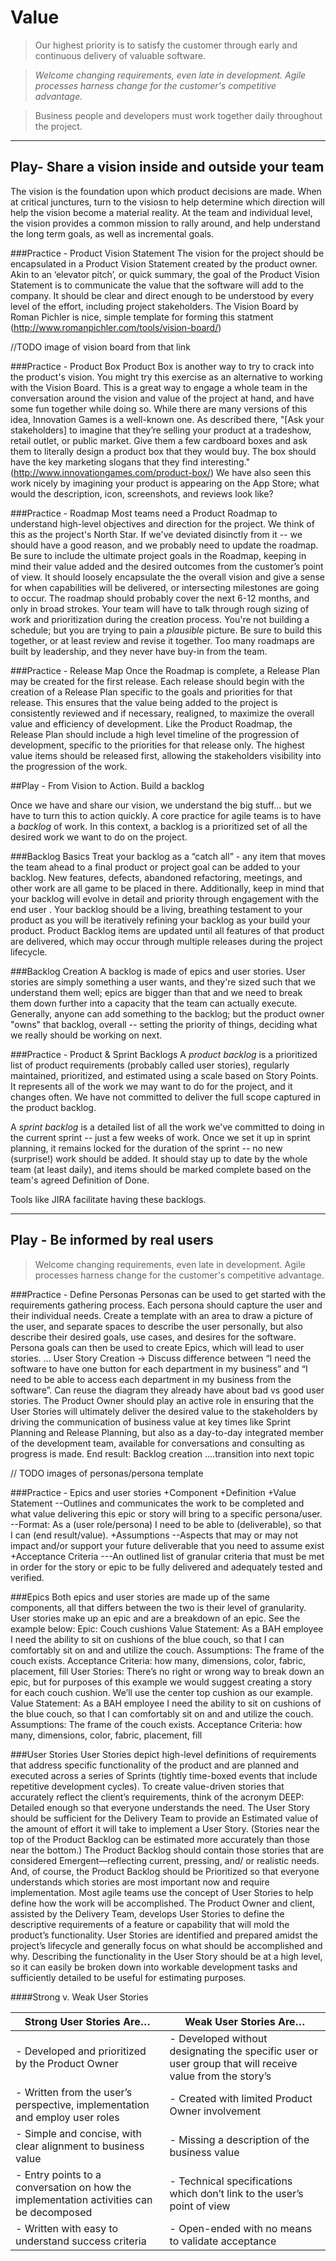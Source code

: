 # Value 

> Our highest priority is to satisfy the customer through early and continuous delivery of valuable software.

> *Welcome changing requirements, even late in development. Agile processes harness change for the customer's competitive advantage.*

> Business people and developers must work together daily throughout the project.

-----
Play- Share a vision inside and outside your team
-----

The vision is the foundation upon which product decisions are made.  When at critical junctures, turn to the visiosn to help determine which direction will help the vision become a material reality.  At the team and individual level, the vision provides a common mission to rally around, and help understand the long term goals, as well as incremental goals.

###Practice - Product Vision Statement
The vision for the project should be encapsulated in a Product Vision Statement created by the product owner.  Akin to an ‘elevator pitch’, or quick summary, the goal of the Product Vision Statement is to communicate the value that the software will add to the company. It should be clear and direct enough to be understood by every level of the effort, including project stakeholders. The Vision Board by Roman Pichler is nice, simple template for forming this statment (http://www.romanpichler.com/tools/vision-board/)

//TODO image of vision board from that link

###Practice - Product Box
Product Box is another way to try to crack into the product's vision. You might try this exercise as an alternative to working with the Vision Board. This is a great way to engage a whole team in the conversation around the vision and value of the project at hand, and have some fun together while doing so.  While there are many versions of this idea, Innovation Games is a well-known one. As described there, "\[Ask your stakeholders\] to imagine that they’re selling your product at a tradeshow, retail outlet, or public market. Give them a few cardboard boxes and ask them to literally design a product box that they would buy. The box should have the key marketing slogans that they find interesting."  (http://www.innovationgames.com/product-box/)  We have also seen this work nicely by imagining your product is appearing on the App Store; what would the description, icon, screenshots, and reviews look like?


###Practice -  Roadmap
Most teams need a Product Roadmap to understand high-level objectives and direction for the project.  We think of this as the project's North Star. If we've deviated disinctly from it -- we should have a good reason, and we probably need to update the roadmap. Be sure to include the ultimate project goals in the Roadmap, keeping in mind their value added and the desired outcomes from the customer’s point of view.  It should loosely encapsulate the the overall vision and give a sense for when capabilities will be delivered, or intersecting milestones are going to occur.  The roadmap should probably cover the next 6-12 months, and only in broad strokes. Your team will have to talk through rough sizing of work and prioritization during the creation process. You're not building a schedule; but you are trying to pain a *plausible* picture. Be sure to build this together, or at least review and revise it together. Too many roadmaps are built by leadership, and they never have buy-in from the team.

###Practice -  Release Map
Once the Roadmap is complete, a Release Plan may be created for the first release.  Each release should begin with the creation of a Release Plan specific to the goals and priorities for that release.  This ensures that the value being added to the project is consistently reviewed and if necessary, realigned, to maximize the overall value and efficiency of development.   Like the Product Roadmap, the Release Plan should include a high level timeline of the progression of development, specific to the priorities for that release only.  The highest value items should be released first, allowing the stakeholders visibility into the progression of the work.


##Play - From Vision to Action. Build a backlog

Once we have and share our vision, we understand the big stuff... but we have to turn this to action quickly. A core practice for agile teams is to have a *backlog* of work. In this context, a backlog is a prioritized set of all the desired work we want to do on the project. 

###Backlog Basics
Treat your backlog as a “catch all” - any item that moves the team ahead to a final product or project goal can be added to your backlog. New features, defects, abandoned refactoring, meetings, and other work are all game to be placed in there. Additionally, keep in mind that your backlog will evolve in detail and priority through engagement with the end user . Your backlog should be a living, breathing testament to your product as you will be iteratively refining your backlog as your build your product. Product Backlog items are updated until all features of that product are delivered, which may occur through multiple releases during the project lifecycle. 

###Backlog Creation
A backlog is made of epics and user stories. User stories are simply something a user wants, and they're sized such that we understand them well; epics are bigger than that and we need to break them down further into a capacity that the team can actually execute. Generally, anyone can add something to the backlog; but the product owner "owns" that backlog, overall -- setting the priority of things, deciding what we really should be working on next. 

###Practice -  Product & Sprint Backlogs
A *product backlog* is a prioritized list of product requirements (probably called user stories), regularly maintained, prioritized, and estimated using a scale based on Story Points. It represents all of the work we may want to do for the project, and it changes often. We have not committed to deliver the full scope captured in the product backlog.

A *sprint backlog* is a detailed list of all the work we've committed to doing in the current sprint -- just a few weeks of work. Once we set it up in sprint planning, it remains locked for the duration of the sprint -- no new (surprise!) work should be added. It should stay up to date by the whole team (at least daily), and items should be marked complete based on the team's agreed Definition of Done.

Tools like JIRA facilitate having these backlogs.

-----
Play - Be informed by real users
-----
> Welcome changing requirements, even late in development. Agile processes harness change for the customer's competitive advantage.

###Practice -  Define Personas 
Personas can be used to get started with the requirements gathering process.  Each persona should capture the user and their individual needs.  Create a template with an area to draw a picture of the user, and separate spaces to describe the user personally, but also describe their desired goals, use cases, and desires for the software.  
Persona goals can then be used to create Epics, which will lead to user stories.  … User Story Creation -> Discuss difference between “I need the software to have one button for each department in my business” and “I need to be able to access each department in my business from the software”.  Can reuse the diagram they already have about bad vs good user stories.  The Product Owner should play an active role in ensuring that the User Stories will ultimately deliver the desired value to the stakeholders by driving the communication of business value at key times like Sprint Planning and Release Planning, but also as a day-to-day integrated member of the development team, available for conversations and consulting as progress is made.
End result: Backlog creation ….transition into next topic

// TODO images of personas/persona template


###Practice - Epics and user stories
+Component
+Definition
+Value Statement
--Outlines and communicates the work to be completed and what value delivering this epic or story will bring to a specific persona/user. 
--Format: As a (user role/persona) I need to be able to (deliverable), so that I can (end result/value). 
+Assumptions
--Aspects that may or may not impact and/or support your future deliverable that you need to assume exist 
+Acceptance Criteria 
---An outlined list of granular criteria that must be met in order for the story or epic to be fully delivered and adequately tested and verified. 

###Epics
Both epics and user stories are made up of the same components, all that differs between the two is their level of granularity. User stories make up an epic and are a breakdown of an epic. See the example below: 
Epic: Couch cushions
Value Statement: As a BAH employee I need the ability to sit on cushions of the blue couch, so that I can comfortably sit on and and utilize the couch. 
Assumptions: The frame of the couch exists.
Acceptance Criteria: how many, dimensions, color, fabric, placement, fill 
User Stories: There’s no right or wrong way to break down an epic, but for purposes of this example we would suggest creating a story for each couch cushion. We’ll use the center top cushion as our example.
 Value Statement: As a BAH employee I need the ability to sit on cushions of the blue couch, so that I can comfortably sit on and and utilize the couch. 
Assumptions: The frame of the couch exists.
Acceptance Criteria: how many, dimensions, color, fabric, placement, fill 

###User Stories 
User Stories depict high-level definitions of requirements that address specific functionality of the product and are planned and executed across a series of Sprints (tightly time-boxed events that include repetitive development cycles). To create value-driven stories that accurately reflect the client’s requirements, think of the acronym DEEP: 
Detailed enough so that everyone understands the need. The User Story should be sufficient for the Delivery Team to provide an Estimated value of the amount of effort it will take to implement a User Story. (Stories near the top of the Product Backlog can be estimated more accurately than those near the bottom.) The Product Backlog should contain those stories that are considered Emergent—reflecting current, pressing, and/ or realistic needs. And, of course, the Product Backlog should be Prioritized so that everyone understands which stories are most important now and require implementation. Most agile teams use the concept of User Stories to help define how the work will be accomplished.
The Product Owner and client, assisted by the Delivery Team, develops User Stories to define the descriptive requirements of a feature or capability that will mold the product’s functionality. User Stories are identified and prepared amidst the project’s lifecycle and generally focus on what should be accomplished and why. Describing the functionality in the User Story should be at a high level, so it can easily be broken down into workable development tasks and sufficiently detailed to be useful for estimating purposes. 



####Strong v. Weak User Stories


| **Strong User Stories Are…** | **Weak User Stories Are…** | 
| ---------------------------- | -------------------------- |
| - Developed and prioritized by the Product Owner | - Developed without designating the specific user or user group that will receive value from the story’s |
| - Written from the user’s perspective, implementation and employ user roles | - Created with limited Product Owner involvement |
| - Simple and concise, with clear alignment to business value | - Missing a description of the business value |
| - Entry points to a conversation on how the implementation activities can be decomposed | - Technical specifications which don’t link to the user’s point of view |
| - Written with easy to understand success criteria | - Open-ended with no means to validate acceptance |
